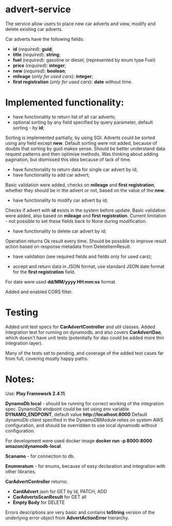 # advert-service
The service allow users to place new car adverts and view, modify and delete existing car adverts.

Car adverts have the following fields:
* **id** (_required_): **guid**;
* **title** (_required_): **string**;
* **fuel** (_required_): gasoline or diesel; (represented by enum type Fuel)
* **price** (_required_): **integer**;
* **new** (_required_): **boolean**;
* **mileage** (_only for used cars_): **integer**;
* **first registration** (_only for used cars_): **date** without time.

# Implemented functionality:

* have functionality to return list of all car adverts;
* optional sorting by any field specified by query parameter, default sorting - by **id**;

Sorting is implemented partially, by using SGI. Adverts could be sorted using any field except **new**.
Default sorting were not added, because of doubts that sorting by guid makes sense.
Should be better understand data request patterns and then optimise methods.
Was thinking about adding pagination, but dismissed this idea because of lack of time.

* have functionality to return data for single car advert by id;
* have functionality to add car advert;

Basic validation were added, checks on **mileage** and **first registration**, whether they should
be in the advert or not, based on the value of the **new**.

* have functionality to modify car advert by id;

Checks if advert with **id** exists in the system before update.
Basic validation were added, also based on **mileage** and **first registration**.
Current limitation - not possible to set these fields back to None during modification.

* have functionality to delete car advert by id;

Operation returns Ok result every time. Should be possible to improve result action based on
response metadata from DeleteItemResult.

* have validation (see required fields and fields only for used cars);

* accept and return data in JSON format, use standard JSON date format for the
**first registration** field.

For date were used **dd/MM/yyyy HH:mm:ss** format.

Added and enabled CORS filter.

# Testing

Added unit test specs for **CarAdvertController** and util classes.
Added integration test for running on dynamodb, and also covers **CarAdvertDao**, which doesn't have
unit tests (potentially for dao could be added more thin integration layer).

Many of the tests set to pending, and coverage of the added test cases far from full,
covering mostly happy paths.

# Notes:

Use:
**Play Framework 2.4.11**.

**DynamoDb local** - should be running for correct working of the integration spec.
DynamoDb endpoint could be set using env variable **DYNAMO_ENDPOINT**, default value **http://localhost:8000**
Default dynamoDb client specified in the DynamoDBModule relies on system AWS configuration, and
should be overridden to use local dynamodb without configuration.

For development were used docker image **docker run -p 8000:8000 amazon/dynamodb-local**.

**Scanamo** - for connection to db.

**Enumeratum** - for enums, because of easy declaration and integration with other libraries.

**CarAdvertController** returns:
* **CardAdvert** json for GET by Id, PATCH, ADD
* **CarAdvertsScanResult** for GET all
* **Empty Body** for DELETE

Errors descriptions are very basic and contains **toString** version of the underlying error
object from **AdvertActionError** hierarchy.